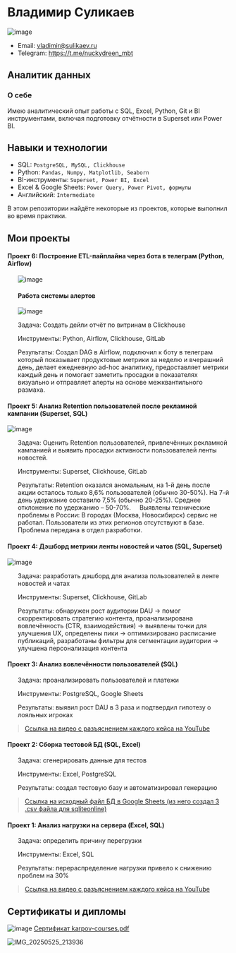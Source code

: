 # Владимир Суликаев 
![image](https://github.com/user-attachments/assets/478001f8-0f72-435e-ada8-fa546ca235e8)

- Email: vladimir@sulikaev.ru
- Telegram: https://t.me/nuckydreen_mbt

## Аналитик данных

### О себе 

Имею аналитический опыт работы с SQL, Excel, Python, Git и BI инструментами, включая подготовку отчётности в Superset или Power BI.

## Навыки и технологии

- SQL: ``PostgreSQL, MySQL, Clickhouse``  
- Python: ``Pandas, Numpy, Matplotlib, Seaborn``
- BI-инструменты: ``Superset, Power BI, Excel``
- Excel & Google Sheets: ``Power Query, Power Pivot, формулы``  
- Английский: ``Intermediate``

В этом репозитории найдёте некоторые из проектов, которые выполнил во время практики.
<br>

## Мои проекты

#### Проект 6: Построение ETL-пайплайна через бота в телеграм (Python, Airflow)

<ol>

![image](https://github.com/user-attachments/assets/70d0881c-d6ff-4c39-a3d4-65f854c5fe0a)
#### Работа системы алертов
![image](https://github.com/user-attachments/assets/ba53df94-dbce-4efe-8e51-ba832c9976e7)


<p> Задача: Создать дейли отчёт по витринам в Clickhouse </p>
<p> Инструменты: Python, Airflow, Clickhouse, GitLab </p>
<p> Результаты: Создал DAG в Airflow, подключил к боту в телеграм который показывает продуктовые метрики за неделю и вчерашний день, делает ежедневную ad-hoc аналитику, предоставляет метрики каждый день и помогает заметить просадки в показателях визуально и отправляет алерты на основе межквантильного размаха. </p>

</ol>

#### Проект 5: Анализ Retention пользователей после рекламной кампании (Superset, SQL)

![image](https://github.com/user-attachments/assets/f200c18b-2883-409e-b149-7d169a4dad22)

<ol>

<p> Задача: Оценить Retention пользователей, привлечённых рекламной кампанией и выявить просадки активности пользователей ленты новостей. </p>
<p> Инструменты: Superset, Clickhouse, GitLab </p>
<p> Результаты: Retention оказался аномальным, на 1-й день после акции осталось только 8,6% пользователей (обычно 30-50%). На 7-й день удержание составило 7,5% (обычно 20-25%). Среднее отклонение по удержанию – 50-70%. 
  
Выявлены технические проблемы в России: В городах (Москва, Новосибирск) сервис не работал. Пользователи из этих регионов отсутствуют в базе. Проблема передана в отдел разработки.</p>

</ol>

#### Проект 4: Дэшборд метрики ленты новостей и чатов (SQL, Superset)

![image](https://github.com/user-attachments/assets/71d39ad3-24d8-4a78-a748-109cf37645a1)

<ol>

<p> Задача: разработать дэшборд для анализа пользователей в ленте новостей и чатах </p>
<p> Инструменты: Superset, Clickhouse, GitLab </p>
<p> Результаты: обнаружен рост аудитории DAU → помог скорректировать стратегию контента, проанализирована вовлечённость (CTR, взаимодействия) → выявлены точки для улучшения UX, определены пики → оптимизировано расписание публикаций, разработаны фильтры для сегментации аудитории → улучшена персонализация контента </p>

</ol>

#### Проект 3: Анализ вовлечённости пользователей (SQL)

<ol>

<p> Задача: проанализировать пользователей и платежи </p>
<p> Инструменты: PostgreSQL, Google Sheets </p>
<p> Результаты: выявил рост DAU в 3 раза и подтвердил гипотезу о лояльных игроках </p>

</ol>

> <a href="https://youtu.be/PwAE9W_19KI?si=0RXfYwele5kSs8Vo">Ссылка на видео с разъяснением каждого кейса на YouTube </a>

#### Проект 2: Сборка тестовой БД (SQL, Excel)

<ol>

<p> Задача: сгенерировать данные для тестов </p>
<p> Инструменты: Excel, PostgreSQL </p>
<p> Результаты: создал тестовую базу и автоматизировал генерацию </p>

</ol>

> <a href="https://docs.google.com/spreadsheets/d/1y_QszM6TqXtx8qt5ZaN0iQ0RGP2bjiWztiBEuIKIk4A/edit?usp=sharing">Ссылка на исходный файл БД в Google Sheets (из него создал 3 .csv файла для sqliteonline) </a>

#### Проект 1: Анализ нагрузки на сервера (Excel, SQL)

<ol>

<p> Задача: определить причину перегрузки </p>
<p> Инструменты: Excel, SQL </p>
<p> Результаты: перераспределение нагрузки привело к снижению проблем на 30% </p>

</ol>

> <a href="https://youtu.be/mQ5jHFjSQNA?si=x8RbixMC_DtVjV9I">Ссылка на видео с разъяснением каждого кейса на YouTube </a>

## Сертификаты и дипломы

![image](https://github.com/user-attachments/assets/8fcb2745-137b-4e20-b680-25bf0976504b)
[Сертификат karpov-courses.pdf](https://github.com/user-attachments/files/20432140/karpov-courses.pdf)

![IMG_20250525_213936](https://github.com/user-attachments/assets/eec7dec5-b095-41cb-9176-f49605b9e2d9)


